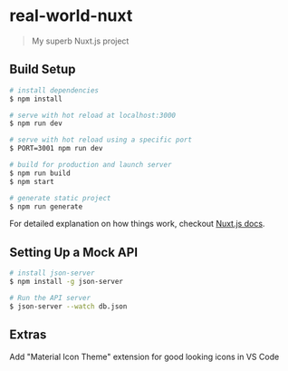 # real-world-nuxt

> My superb Nuxt.js project

## Build Setup

```bash
# install dependencies
$ npm install

# serve with hot reload at localhost:3000
$ npm run dev

# serve with hot reload using a specific port
$ PORT=3001 npm run dev

# build for production and launch server
$ npm run build
$ npm start

# generate static project
$ npm run generate
```

For detailed explanation on how things work, checkout [Nuxt.js docs](https://nuxtjs.org).

## Setting Up a Mock API

```bash
# install json-server
$ npm install -g json-server

# Run the API server
$ json-server --watch db.json
```

## Extras

Add "Material Icon Theme" extension for good looking icons in VS Code
